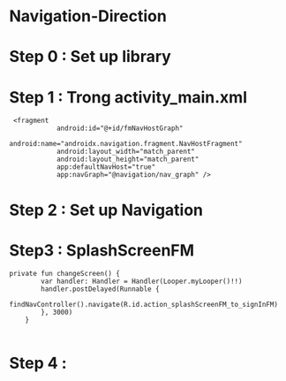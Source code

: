# Navigation-Direction


# Step 0 : Set up library


# Step 1 : Trong activity_main.xml
```
 <fragment
            android:id="@+id/fmNavHostGraph"
            android:name="androidx.navigation.fragment.NavHostFragment"
            android:layout_width="match_parent"
            android:layout_height="match_parent"
            app:defaultNavHost="true"
            app:navGraph="@navigation/nav_graph" />
```
            
            
# Step 2 : Set up Navigation


# Step3 : SplashScreenFM

```
private fun changeScreen() {
        var handler: Handler = Handler(Looper.myLooper()!!)
        handler.postDelayed(Runnable {
            findNavController().navigate(R.id.action_splashScreenFM_to_signInFM)
        }, 3000)
    }
    
```



# Step 4 :
 
